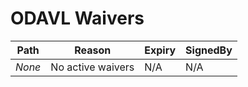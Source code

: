 # ODAVL Waivers

| Path | Reason | Expiry | SignedBy |
|------|--------|--------|----------|
| _None_ | No active waivers | N/A | N/A |
